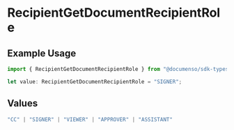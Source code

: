 # RecipientGetDocumentRecipientRole

## Example Usage

```typescript
import { RecipientGetDocumentRecipientRole } from "@documenso/sdk-typescript/models/operations";

let value: RecipientGetDocumentRecipientRole = "SIGNER";
```

## Values

```typescript
"CC" | "SIGNER" | "VIEWER" | "APPROVER" | "ASSISTANT"
```